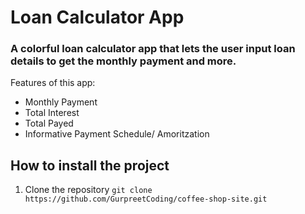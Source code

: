 # Loan Calculator App

### A colorful loan calculator app that lets the user input loan details to get the monthly payment and more. 

Features of this app:

* Monthly Payment
* Total Interest
* Total Payed
* Informative Payment Schedule/ Amoritzation

## How to install the project

1. Clone the repository
`git clone https://github.com/GurpreetCoding/coffee-shop-site.git`
